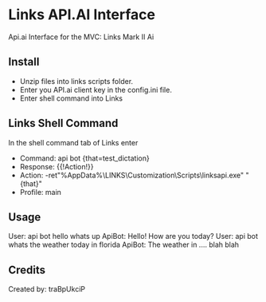 Links API.AI Interface
======================
Api.ai Interface for the MVC: Links Mark II Ai

Install
-------
 - Unzip files into links scripts folder.
 - Enter you API.ai client key in the config.ini file.
 - Enter shell command into Links
 
Links Shell Command
-------------------
In the shell command tab of Links enter
 - Command: api bot {that=test_dictation}
 - Response: {{!Action!}}
 - Action: -ret"%AppData%\LINKS\Customization\Scripts\linksapi.exe" "{that}"
 - Profile: main

Usage
-----
User: api bot hello whats up
ApiBot: Hello! How are you today?
User: api bot whats the weather today in florida
ApiBot: The weather in .... blah blah

Credits
-------
Created by: traBpUkciP